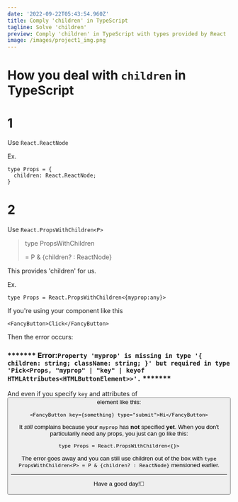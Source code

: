 ```yaml
---
date: '2022-09-22T05:43:54.960Z'
title: Comply 'children' in TypeScript
tagline: Solve 'children'
preview: Comply 'children' in TypeScript with types provided by React
image: /images/project1_img.png
---
```


# How you deal with `children` in TypeScript

# 1
Use `React.ReactNode`

Ex.
```
type Props = {
  children: React.ReactNode;
}
```

# 2
Use `React.PropsWithChildren<P>`

> type PropsWithChildren<P> = P & {children? : ReactNode}  

This provides 'children' for us.

Ex.
```
type Props = React.PropsWithChildren<{myprop:any}>
```
If you're using your component like this
```
<FancyButton>Click</FancyButton>
```
Then the error occurs:

### ******* Error:``Property 'myprop' is missing in type '{ children: string; className: string; }' but required in type 'Pick<Props, "myprop" | "key" | keyof HTMLAttributes<HTMLButtonElement>>'.`` *******

And even if you specify `key` and attributes of <button> element like this:
```
<FancyButton key={something} type="submit">Hi</FancyButton>
```
It *still* complains because your `myprop` has **not** specified **yet**. When you don't particularily need any props, you just can go like this:
```
type Props = React.PropsWithChildren<{}>
```
The error goes away and you can still use children out of the box with `type PropsWithChildren<P> = P & {children? : ReactNode}` mensioned earlier.


--- 

Have a good day!🎂

